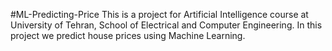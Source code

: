 #ML-Predicting-Price
This is a project for Artificial Intelligence course at University of Tehran, School of Electrical and Computer Engineering. In this project we predict house prices using Machine Learning.
